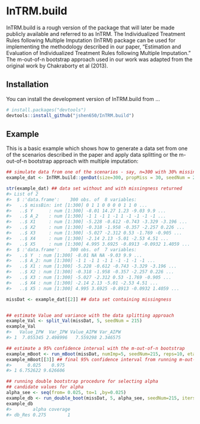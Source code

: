 
<!-- README.md is generated from README.Rmd. Please edit that file -->

# InTRM.build

InTRM.build is a rough version of the package that will later be made
publicly available and referred to as InTRM. The Individualized
Treatment Rules following Multiple Imputation (InTRM) package can be
used for implementing the methodology described in our paper,
“Estimation and Evaluation of Individualized Treatment Rules following
Multiple Imputation.” The m-out-of-n bootstrap approach used in our work
was adapted from the original work by Chakraborty et al (2013).

<!-- badges: start -->
<!-- badges: end -->

## Installation

You can install the development version of InTRM.build from …

``` r
# install.packages("devtools")
devtools::install_github("jshen650/InTRM.build")
```

## Example

This is a basic example which shows how to generate a data set from one
of the scenarios described in the paper and apply data splitting or the
m-out-of-n bootstrap approach with multiple imputation:

``` r
## simulate data from one of the scenarios - say, n=300 with 30% missingness only in Y
example_dat <- InTRM.build::genDat(size=300, propMiss = 30, seedNum = 215, settingNumber = 1)

str(example_dat) ## data set without and with missingness returned
#> List of 2
#>  $ :'data.frame':    300 obs. of  8 variables:
#>   ..$ missBin: int [1:300] 0 1 1 0 0 0 0 1 1 0 ...
#>   ..$ Y      : num [1:300] -8.01 14.27 1.23 -9.03 9.9 ...
#>   ..$ A_2    : num [1:300] -1 1 -1 1 -1 1 -1 -1 -1 -1 ...
#>   ..$ X1     : num [1:300] -5.228 -0.612 -0.743 -3.329 -3.196 ...
#>   ..$ X2     : num [1:300] -0.318 -1.958 -0.357 -2.257 0.226 ...
#>   ..$ X3     : num [1:300] -5.027 -2.312 0.53 -1.769 -0.905 ...
#>   ..$ X4     : num [1:300] -2.14 2.13 -5.01 -2.53 4.51 ...
#>   ..$ X5     : num [1:300] 4.995 3.6925 -0.8913 -0.0932 1.4059 ...
#>  $ :'data.frame':    300 obs. of  7 variables:
#>   ..$ Y  : num [1:300] -8.01 NA NA -9.03 9.9 ...
#>   ..$ A_2: num [1:300] -1 1 -1 1 -1 1 -1 -1 -1 -1 ...
#>   ..$ X1 : num [1:300] -5.228 -0.612 -0.743 -3.329 -3.196 ...
#>   ..$ X2 : num [1:300] -0.318 -1.958 -0.357 -2.257 0.226 ...
#>   ..$ X3 : num [1:300] -5.027 -2.312 0.53 -1.769 -0.905 ...
#>   ..$ X4 : num [1:300] -2.14 2.13 -5.01 -2.53 4.51 ...
#>   ..$ X5 : num [1:300] 4.995 3.6925 -0.8913 -0.0932 1.4059 ...

missDat <- example_dat[[2]] ## data set containing missingness
```

``` r

## estimate Value and variance with the data splitting approach
example_Val <- split_Val(missDat, 5, seedNum = 215)
example_Val
#>   Value_IPW  Var_IPW Value_AIPW Var_AIPW
#> 1  7.055345 2.498996   7.559298 2.346575

## estimate a 95% confidence interval with the m-out-of-n bootstrap
example_mBoot <- run_mBoot(missDat, numImp=5, seedNum=215, reps=10, eta=0.05)
example_mBoot[[3]] ## final 95% confidence interval from running m-out-of-n bootstrap on data sets imputed r=5 times
#>      0.025    0.975
#> 1 6.752622 9.626606

## running double bootstrap procedure for selecting alpha
## candidate values for alpha
alpha_see <- seq(from= 0.025, to=1 ,by=0.025)
example_db <- run_double_boot(missDat, 5, alpha_see, seedNum=215, iters=5, B2=5, eta=0.05, runLPC=4 )
example_db
#>        alpha coverage
#> db_Res 0.275        1
```

<!-- NOTE TO JENNY: If you get an error when knitting about not being able to find a function, make sure it is included in NAMESPACE as export(functionName)

<!-- What is special about using `README.Rmd` instead of just `README.md`? You can include R chunks like so: -->
<!-- ```{r cars} -->
<!-- summary(cars) -->
<!-- ``` -->
<!-- You'll still need to render `README.Rmd` regularly, to keep `README.md` up-to-date. `devtools::build_readme()` is handy for this. You could also use GitHub Actions to re-render `README.Rmd` every time you push. An example workflow can be found here: <https://github.com/r-lib/actions/tree/v1/examples>. -->
<!-- You can also embed plots, for example: -->
<!-- ```{r pressure, echo = FALSE} -->
<!-- plot(pressure) -->
<!-- ``` -->
<!-- In that case, don't forget to commit and push the resulting figure files, so they display on GitHub and CRAN. -->

